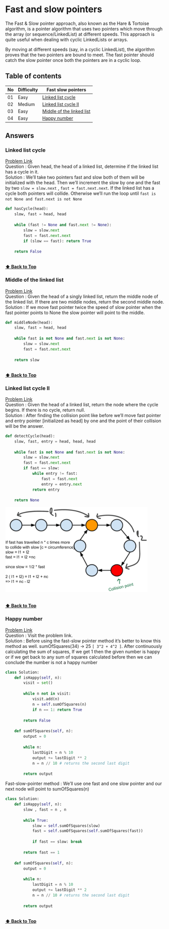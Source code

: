 # Fast and slow pointers

The Fast & Slow pointer approach, also known as the Hare & Tortoise algorithm, is a pointer algorithm that uses two pointers which move through the array (or sequence/LinkedList) at different speeds. This approach is quite useful when dealing with cyclic LinkedLists or arrays. </br>

By moving at different speeds (say, in a cyclic LinkedList), the algorithm proves that the two pointers are bound to meet. The fast pointer should catch the slow pointer once both the pointers are in a cyclic loop.

## Table of contents

| No  | Difficulty | Fast slow pointers                                      |
| --- | ---------- | ------------------------------------------------------- |
| 01  | Easy       | [Linked list cycle](#linked-list-cycle)                 |
| 02  | Medium     | [Linked list cycle II](#linked-list-cycle-II)           |
| 03  | Easy       | [Middle of the linked list](#middle-of-the-linked-list) |
| 04  | Easy       | [Happy number](#happy-number)                           |

## Answers

### Linked list cycle

[Problem Link](https://leetcode.com/problems/linked-list-cycle/) <br/>
Question : Given head, the head of a linked list, determine if the linked list has a cycle in it.<br/>
Solution : We’ll take two pointers fast and slow both of them will be initialized with the head. Then we’ll increment the slow by one and the fast by two `slow = slow.next` , `fast = fast.next.next`. If the linked list has a cycle both pointers will collide. Otherwise we’ll run the loop until `fast is not None and fast.next is not None`

```python
def hasCycle(head):
    slow, fast = head, head

    while (fast != None and fast.next != None):
        slow = slow.next
        fast = fast.next.next
        if (slow == fast): return True

    return False
```

<br/>**[⬆ Back to Top](#table-of-contents)**

### Middle of the linked list

[Problem Link](https://leetcode.com/problems/middle-of-the-linked-list/) <br/>
Question : Given the head of a singly linked list, return the middle node of the linked list. If there are two middle nodes, return the second middle node.<br/>
Solution : If we move fast pointer twice the speed of slow pointer when the fast pointer points to None the slow pointer will point to the middle.

```python
def middleNode(head):
    slow, fast = head, head

    while fast is not None and fast.next is not None:
        slow = slow.next
        fast = fast.next.next

    return slow
```

<br/>**[⬆ Back to Top](#table-of-contents)**

### Linked list cycle II

[Problem Link](https://leetcode.com/problems/linked-list-cycle-ii/) <br/>
Question : Given the head of a linked list, return the node where the cycle begins. If there is no cycle, return null.<br/>
Solution : After finding the collision point like before we’ll move fast pointer and entry pointer [initialized as head] by one and the point of their collision will be the answer.
</br>

```python
def detectCycle(head):
    slow, fast, entry = head, head, head

    while fast is not None and fast.next is not None:
        slow = slow.next
        fast = fast.next.next
        if fast == slow:
            while entry != fast:
                fast = fast.next
                entry = entry.next
            return entry

    return None
```

<img src="assets/02-linked-list-cycle-II.jpg" width="450px"/>

<br/>**[⬆ Back to Top](#table-of-contents)**

### Happy number

[Problem Link](https://leetcode.com/problems/happy-number/) <br/>
Question : Visit the problem link.<br/>
Solution : Before using the fast-slow pointer method it’s better to know this method as well. sumOfSquares(34) -> 25 `[ 3^2 + 4^2 ]`. After continuously calculating the sum of squares, If we get 1 then the given number is happy or if we get back to any sum of squares calculated before then we can conclude the number is not a happy number

```python
class Solution:
    def isHappy(self, n):
        visit = set()

        while n not in visit:
            visit.add(n)
            n = self.sumOfSquares(n)
            if n == 1: return True

        return False

    def sumOfSquares(self, n):
        output = 0

        while n:
            lastDigit = n % 10
            output += lastDigit ** 2
            n = n // 10 # returns the second last digit

        return output
```

Fast-slow-pointer method : We’ll use one fast and one slow pointer and our next node will point to sumOfSquares(n)

```python
class Solution:
    def isHappy(self, n):
        slow , fast = n , n

        while True:
            slow = self.sumOfSquares(slow)
            fast = self.sumOfSquares(self.sumOfSquares(fast))

            if fast == slow: break

        return fast == 1

    def sumOfSquares(self, n):
        output = 0

        while n:
            lastDigit = n % 10
            output += lastDigit ** 2
            n = n // 10 # returns the second last digit

        return output
```

<br/>**[⬆ Back to Top](#table-of-contents)**
